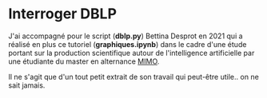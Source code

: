 # Interroger DBLP

J'ai accompagné pour le  script (**dblp.py**) Bettina Desprot en 2021 qui a réalisé en plus ce tutoriel (**graphiques.ipynb**)  dans le cadre d'une étude portant sur la production
scientifique autour de l'intelligence artificielle par une étudiante
du master en alternance
[MIMO](https://histoire-master-informatique-mimo.pantheonsorbonne.fr/).

Il ne s'agit que d'un tout petit extrait de son travail qui peut-être utile.. on ne sait jamais. 

